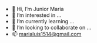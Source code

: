 - 👋 Hi, I’m Junior Maria
- 👀 I’m interested in ...
- 🌱 I’m currently learning ...
- 💞️ I’m looking to collaborate on ...
- 📫 marialuis1514@gmail.com

<!---
juniormaria13/juniormaria13 is a ✨ special ✨ repository because its `README.md` (this file) appears on your GitHub profile.
You can click the Preview link to take a look at your changes.
--->
